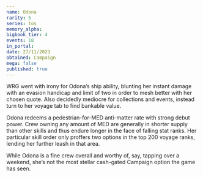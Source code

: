 ```yaml
---
name: Odona
rarity: 5
series: tos
memory_alpha:
bigbook_tier: 4
events: 18
in_portal:
date: 27/11/2023
obtained: Campaign
mega: false
published: true
---
```


WRG went with irony for Odona’s ship ability, blunting her instant damage with an evasion handicap and limit of two in order to mesh better with her chosen quote. Also decidedly mediocre for collections and events, instead turn to her voyage tab to find bankable value.

Odona redeems a pedestrian-for-MED anti-matter rate with strong debut power. Crew owning any amount of MED are generally in shorter supply than other skills and thus endure longer in the face of falling stat ranks. Her particular skill order only proffers two options in the top 200 voyage ranks, lending her further leash in that area. 

While Odona is a fine crew overall and worthy of, say, tapping over a weekend, she’s not the most stellar cash-gated Campaign option the game has seen.
